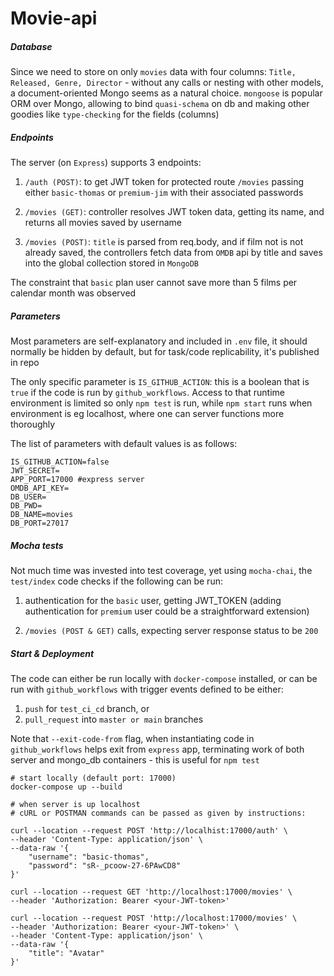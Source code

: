 
# Movie-api


##### Database

Since we need to store on only `movies` data with four columns: `Title, Released, Genre, Director` - without any calls or nesting with other models, a document-oriented Mongo seems as a natural choice. `mongoose` is popular ORM over Mongo, allowing to bind `quasi-schema` on db and making other goodies like `type-checking` for the fields (columns)


##### Endpoints

The server (on `Express`) supports 3 endpoints:

1. `/auth (POST)`: to get JWT token for protected route `/movies` passing either `basic-thomas` or `premium-jim` with their associated passwords

1. `/movies (GET)`: controller resolves JWT token data, getting its name, and returns all movies saved by username

1. `/movies (POST)`: `title` is parsed from req.body, and if film not is not already saved, the controllers fetch data from `OMDB` api by title and saves into the global collection stored in `MongoDB`

The constraint that `basic` plan user cannot save more than 5 films per calendar month was observed


##### Parameters


Most parameters are self-explanatory and included in `.env` file, it should normally be hidden by default, but for task/code replicability, it's published in repo

The only specific parameter is `IS_GITHUB_ACTION`: this is a boolean that is `true` if the code is run by `github_workflows`. Access to that runtime environment is limited so only `npm test` is run, while `npm start` runs when environment is eg localhost, where one can server functions more thoroughly

The list of parameters with default values is as follows:

```
IS_GITHUB_ACTION=false
JWT_SECRET=
APP_PORT=17000 #express server
OMDB_API_KEY=
DB_USER=
DB_PWD=
DB_NAME=movies
DB_PORT=27017
```

##### Mocha tests


Not much time was invested into test coverage, yet using `mocha-chai`, the `test/index` code checks if the following can be run:

1. authentication for the `basic` user, getting JWT_TOKEN (adding authentication for `premium` user could be a straightforward extension)

1. `/movies (POST & GET)` calls, expecting server response status to be `200`


##### Start & Deployment


The code can either be run locally with `docker-compose` installed, or can be run with `github_workflows` with trigger events defined to be either:

1. `push` for `test_ci_cd` branch, or
1. `pull_request` into `master or main` branches

Note that `--exit-code-from` flag, when instantiating code in `github_workflows` helps exit from `express` app, terminating work of both server and mongo_db containers - this is useful for `npm test`

```
# start locally (default port: 17000)
docker-compose up --build

# when server is up localhost
# cURL or POSTMAN commands can be passed as given by instructions:

curl --location --request POST 'http://localhist:17000/auth' \
--header 'Content-Type: application/json' \
--data-raw '{
    "username": "basic-thomas",
    "password": "sR-_pcoow-27-6PAwCD8"
}'

curl --location --request GET 'http://localhost:17000/movies' \
--header 'Authorization: Bearer <your-JWT-token>'

curl --location --request POST 'http://localhost:17000/movies' \
--header 'Authorization: Bearer <your-JWT-token>' \
--header 'Content-Type: application/json' \
--data-raw '{
    "title": "Avatar"
}'
```
